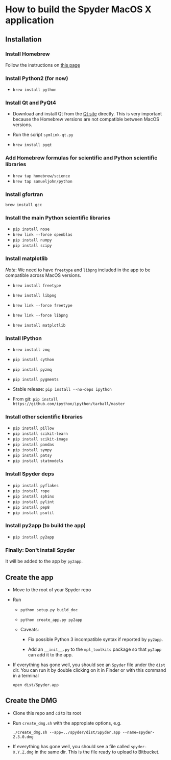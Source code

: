 
# How to build the Spyder MacOS X application

## Installation

### Install Homebrew

Follow the instructions on [this
page](https://github.com/mxcl/homebrew/wiki/installation)

### Install Python2 (for now)

* `brew install python`

### Install Qt and PyQt4

* Download and install Qt from the [Qt
  site](http://qt-project.org/downloads) directly. This is very
  important because the Homebrew versions are not compatible between
  MacOS versions.

* Run the script `symlink-qt.py`

* `brew install pyqt`

### Add Homebrew formulas for scientific and Python scientific libraries

* `brew tap homebrew/science`
* `brew tap samueljohn/python`

### Install gfortran

`brew install gcc`

### Install the main Python scientific libraries

* `pip install nose`
* `brew link --force openblas`
* `pip install numpy`
* `pip install scipy`

### Install matplotlib

*Note*: We need to have `freetype` and `libpng` included in the app to
be compatible across MacOS versions.

* `brew install freetype`
* `brew install libpng`
* `brew link --force freetype`
* `brew link --force libpng`

* `brew install matplotlib`

### Install IPython

* `brew install zmq`
* `pip install cython`
* `pip install pyzmq`
* `pip install pygments`

* Stable release: `pip install --no-deps ipython`
* From git: `pip install https://github.com/ipython/ipython/tarball/master`

### Install other scientific libraries

* `pip install pillow`
* `pip install scikit-learn`
* `pip install scikit-image`
* `pip install pandas`
* `pip install sympy`
* `pip install patsy`
* `pip install statmodels`

### Install Spyder deps

* `pip install pyflakes`
* `pip install rope`
* `pip install sphinx`
* `pip install pylint`
* `pip install pep8`
* `pip install psutil`

### Install py2app (to build the app)

* `pip install py2app`

### Finally: Don't install Spyder

It will be added to the app by `py2app`.


## Create the app

* Move to the root of your Spyder repo

* Run
  
    * `python setup.py build_doc`
    * `python create_app.py py2app`

    * Caveats:

        * Fix possible Python 3 incompatible syntax if reported by
      	  `py2app`.

    	* Add an `__init__.py` to the `mpl_toolkits` package so that
      	  `py2app` can add it to the app.

* If everything has gone well, you should see an `Spyder` file under
  the `dist` dir. You can run it by double clicking on it in Finder or
  with this command in a terminal

    `open dist/Spyder.app`


## Create the DMG

* Clone this repo and `cd` to its root

* Run `create_dmg.sh` with the appropiate options, e.g.

    `./create_dmg.sh --app=../spyder/dist/Spyder.app --name=spyder-2.3.0.dmg`

* If everything has gone well, you should see a file called
  `spyder-X.Y.Z.dmg` in the same dir. This is the file ready to upload
  to Bitbucket.
